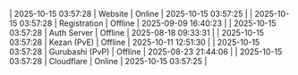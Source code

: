 | 2025-10-15 03:57:28 | Website | Online | 2025-10-15 03:57:25 |
| 2025-10-15 03:57:28 | Registration | Offline | 2025-09-09 16:40:23 |
| 2025-10-15 03:57:28 | Auth Server | Offline | 2025-08-18 09:33:31 |
| 2025-10-15 03:57:28 | Kezan (PvE) | Offline | 2025-10-11 12:51:30 |
| 2025-10-15 03:57:28 | Gurubashi (PvP) | Offline | 2025-08-23 21:44:06 |
| 2025-10-15 03:57:28 | Cloudflare | Online | 2025-10-15 03:57:25 |
